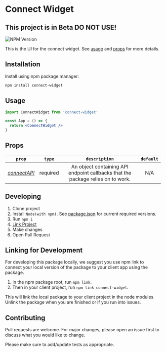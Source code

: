 # Connect Widget

## This project is in Beta DO NOT USE! 

![NPM Version](https://img.shields.io/npm/v/connect-widget?link=https%3A%2F%2Fwww.npmjs.com%2Fpackage%2Fconnect-widget)

This is the UI for the connect widget. See [usage](#usage) and [props](#props) for more details.

## Installation

Install using npm package manager:

```bash
npm install connect-widget
```

## Usage

```jsx
import ConnectWidget from 'connect-widget'

const App = () => {
  return <ConnectWidget />
}
```

## Props

|     `prop`      | `type` | `description` | `default` |
| :-------------: | :----: | :-----------: | :-------: |
|[ _connectAPI_](https://github.com/mxenabled/connect-widget/blob/master/APIDOCUMENTATION.md)|      required  | An object containing API endpoint callbacks that the package relies  on to work.       | N/A          |

## Developing

1. Clone project
2. Install `Node(with npm)`. See [package.json](/package.json) for current required versions.
3. Run `npm i`
4. [Link Project](#linking-for-development)
5. Make changes
6. Open Pull Request

## Linking for Development

For developing this package locally, we suggest you use npm link to connect your local version of the package to your client app using the package.

1. In the npm package root, run `npm link`.
2. Then in your client project, run `npm link connect-widget`.

This will link the local package to your client project in the node modules. Unlink the package when you are finished or if you run into issues.

## Contributing

Pull requests are welcome. For major changes, please open an issue first
to discuss what you would like to change.

Please make sure to add/update tests as appropriate.